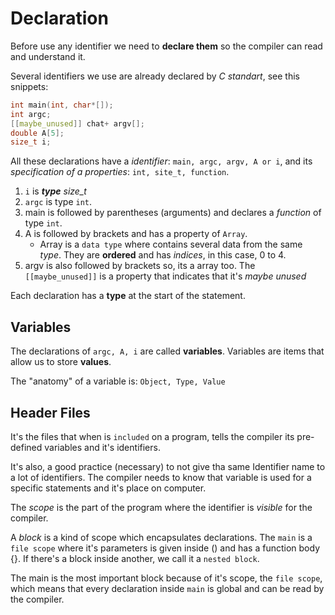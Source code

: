 # Declaration

Before use any identifier we need to **declare them** so the compiler can read and understand it.

Several identifiers we use are already declared by _C standart_, see this snippets:

```c
int main(int, char*[]);
int argc;
[[maybe_unused]] chat+ argv[];
double A[5];
size_t i;
```

All these declarations have a _identifier_: `main, argc, argv, A or i`,
and its _specification of a properties_: `int, site_t, function`.

1. `i` is _**type**_ _size_t_
2. `argc` is type `int`.
3. main is followed by parentheses (arguments) and declares a _function_ of type `int`.
4. A is followed by brackets and has a property of `Array`.
    - Array is a `data type` where contains several data from the same _type_. They are **ordered** and has _indices_, in this case, 0 to 4.
5. argv is also followed by brackets so, its a array too. The `[[maybe_unused]]` is a property that indicates that it's _maybe unused_

Each declaration has a **type** at the start of the statement.

## Variables

The declarations of `argc, A, i` are called **variables**.
Variables are items that allow us to store **values**.

The "anatomy" of a variable is: `Object, Type, Value`

## Header Files

It's the files that when is `included` on a program, tells the compiler its pre-defined variables and it's identifiers.

It's also, a good practice (necessary) to not give tha same Identifier name to a lot of identifiers. The compiler needs to know that variable is used for a specific statements and it's place on computer.

The *scope* is the part of the program where the identifier is *visible* for the compiler.

A *block* is a kind of scope which encapsulates declarations. The `main` is a `file scope` where
it's parameters is given inside () and has a function body {}. If there's a block inside another, we call it a `nested block`.

The main is the most important block because of it's scope, the `file scope`, which means that every declaration inside `main` is global and can be read by the compiler.